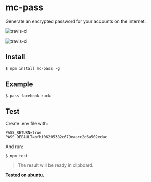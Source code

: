 # mc-pass

Generate an encrypted password for your accounts on the internet.

![travis-ci](https://travis-ci.org/paulomcnally/mc-pass.svg)

![travis-ci](https://nodei.co/npm/mc-pass.png)

## Install

    $ npm install mc-pass -g

## Example

    $ pass facebook zuck

## Test

Create .env file with:

    PASS_RETURN=true
    PASS_DEFAULT=bfb106205382c679eaacc2d6a502edac

And run:

    $ npm test

> The result will be ready in clipboard.

**Tested on ubuntu.**
